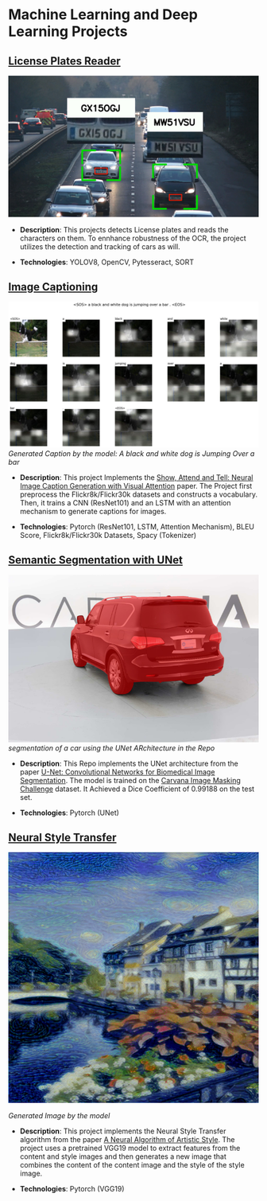 # Machine Learning and Deep Learning Projects

## [License Plates Reader](https://github.com/yousefelsharkawy/ML_DL_projects/tree/main/License_plate_reader)

![License Plates Reader Demo](License_plate_reader/assets/license_plate_intro.jpg)

- **Description**: This projects detects License plates and reads the characters on them. To ennhance robustness of the OCR, the project utilizes the detection and tracking of cars as will.

- **Technologies**: YOLOV8, OpenCV, Pytesseract, SORT

## [Image Captioning](https://github.com/yousefelsharkawy/ML_DL_projects/tree/main/Image_captioning)

![Image Captioning Demo](Image_captioning/assets/main_1.jpg)
*Generated Caption by the model: A black and white dog is Jumping Over a bar*

- **Description**: This project Implements the [Show, Attend and Tell: Neural Image Caption Generation with Visual Attention](https://arxiv.org/abs/1502.03044) paper. The Project first preprocess the Flickr8k/Flickr30k datasets and constructs a vocabulary. Then, it trains a CNN (ResNet101) and an LSTM with an attention mechanism to generate captions for images.

- **Technologies**: Pytorch (ResNet101, LSTM, Attention Mechanism), BLEU Score, Flickr8k/Flickr30k Datasets, Spacy (Tokenizer)

## [Semantic Segmentation with UNet](https://github.com/yousefelsharkawy/ML_DL_projects/tree/main/Semantic_Segmentation_UNet)

![main_image](Semantic_Segmentation_UNet/assets/main.png)
*segmentation of a car using the UNet ARchitecture in the Repo*

- **Description**: This Repo implements the UNet architecture from the paper [U-Net: Convolutional Networks for Biomedical Image Segmentation](https://arxiv.org/abs/1505.04597). The model is trained  on the [Carvana Image Masking Challenge](https://www.kaggle.com/c/carvana-image-masking-challenge) dataset. It Achieved a Dice Coefficient of 0.99188 on the test set.

- **Technologies**: Pytorch (UNet)


## [Neural Style Transfer](https://github.com/yousefelsharkawy/ML_DL_projects/tree/main/Neural_Style_Transfer)

![main_image](Neural_Style_Transfer/assets/output1.png)

*Generated Image by the model*

- **Description**: This project implements the Neural Style Transfer algorithm from the paper [A Neural Algorithm of Artistic Style](https://arxiv.org/abs/1508.06576). The project uses a pretrained VGG19 model to extract features from the content and style images and then generates a new image that combines the content of the content image and the style of the style image.

- **Technologies**: Pytorch (VGG19)


